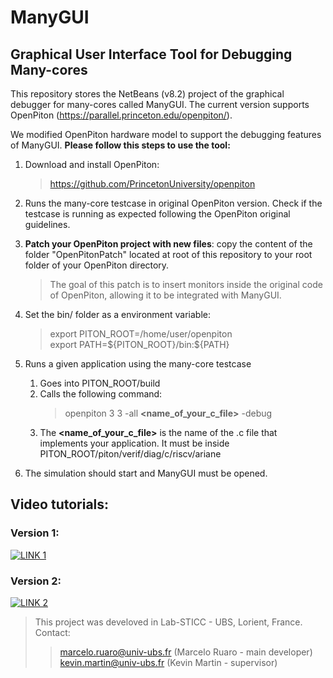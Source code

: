 # ManyGUI
## Graphical User Interface Tool for Debugging Many-cores

This repository stores the NetBeans (v8.2) project of the graphical debugger for many-cores called ManyGUI. 
The current version supports OpenPiton (https://parallel.princeton.edu/openpiton/).

We modified OpenPiton hardware model to support the debugging features of ManyGUI. **Please follow this steps to use the tool:**

1. Download and install OpenPiton: 
   > https://github.com/PrincetonUniversity/openpiton

2. Runs the many-core testcase in original OpenPiton version. Check if the testcase is running as expected following the OpenPiton original guidelines.

3. **Patch your OpenPiton project with new files**: copy the content of the folder "OpenPitonPatch" located at root of this repository to your root folder of your OpenPiton directory.
   > The goal of this patch is to insert monitors inside the original code of OpenPiton, allowing it to be integrated with ManyGUI.

4. Set the bin/ folder as a environment variable:
   > export PITON_ROOT=/home/user/openpiton   
   > export PATH=\${PITON_ROOT}/bin:${PATH}

5. Runs a given application using the many-core testcase
   1. Goes into PITON_ROOT/build  
   2. Calls the following command:
        > openpiton 3 3 -all **<name_of_your_c_file>** -debug
    1. The **<name_of_your_c_file>** is the name of the .c file that implements your application. It must be inside PITON_ROOT/piton/verif/diag/c/riscv/ariane

6. The simulation should start and ManyGUI must be opened.



## Video tutorials:

### Version 1: 
[![LINK 1](https://i9.ytimg.com/vi/XOHMqZNIwks/mq1.jpg)](https://youtu.be/XOHMqZNIwks)
### Version 2:
[![LINK 2](https://i9.ytimg.com/vi/VU6yRrICwsk/mq2.jpg)](https://youtu.be/VU6yRrICwsk)



> This project was develoved in Lab-STICC - UBS, Lorient, France.  
> Contact: 
> >marcelo.ruaro@univ-ubs.fr (Marcelo Ruaro - main developer)  
> >kevin.martin@univ-ubs.fr (Kevin Martin - supervisor)
